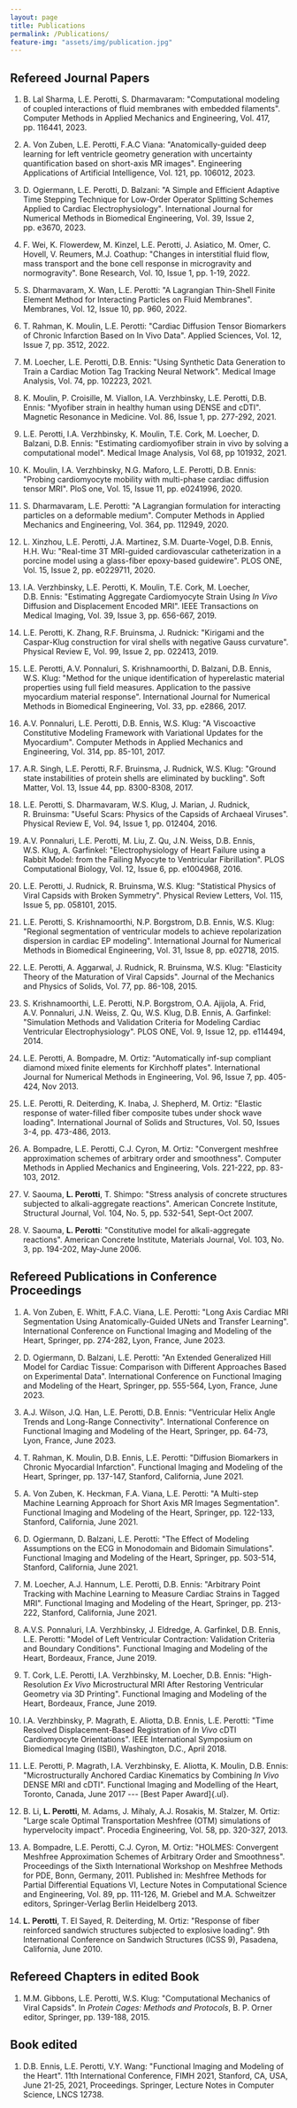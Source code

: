 ```yaml
---
layout: page
title: Publications
permalink: /Publications/
feature-img: "assets/img/publication.jpg"
---
```


## **Refereed Journal Papers**

1.  B. Lal Sharma, L.E. Perotti, S. Dharmavaram: "Computational
    modeling of coupled interactions of fluid membranes with embedded
    filaments". Computer Methods in Applied Mechanics and Engineering,
    Vol. 417, pp. 116441, 2023.

2.  A. Von Zuben, L.E. Perotti, F.A.C Viana:
    "Anatomically-guided deep learning for left ventricle geometry
    generation with uncertainty quantification based on short-axis MR
    images". Engineering Applications of Artificial Intelligence,
    Vol. 121, pp. 106012, 2023.

3.  D. Ogiermann, L.E. Perotti, D. Balzani: "A Simple
    and Efficient Adaptive Time Stepping Technique for Low-Order
    Operator Splitting Schemes Applied to Cardiac Electrophysiology".
    International Journal for Numerical Methods in Biomedical
    Engineering, Vol. 39, Issue 2, pp. e3670, 2023.

4.  F. Wei, K. Flowerdew, M. Kinzel, L.E. Perotti, J.
    Asiatico, M. Omer, C. Hovell, V. Reumers, M.J.
    Coathup: "Changes in interstitial fluid flow, mass transport and the
    bone cell response in microgravity and normogravity". Bone Research,
    Vol. 10, Issue 1, pp. 1-19, 2022.

5.  S. Dharmavaram, X. Wan, L.E. Perotti: "A Lagrangian
    Thin-Shell Finite Element Method for Interacting Particles on Fluid
    Membranes". Membranes, Vol. 12, Issue 10, pp. 960, 2022.

6.  T. Rahman, K. Moulin, L.E. Perotti: "Cardiac
    Diffusion Tensor Biomarkers of Chronic Infarction Based on In Vivo
    Data". Applied Sciences, Vol. 12, Issue 7, pp. 3512, 2022.

7.  M. Loecher, L.E. Perotti, D.B. Ennis: "Using Synthetic Data
    Generation to Train a Cardiac Motion Tag Tracking Neural Network".
    Medical Image Analysis, Vol. 74, pp. 102223, 2021.

8.  K. Moulin, P. Croisille, M. Viallon, I.A. Verzhbinsky,
    L.E. Perotti, D.B. Ennis: "Myofiber strain in healthy human
    using DENSE and cDTI". Magnetic Resonance in Medicine. Vol. 86,
    Issue 1, pp. 277-292, 2021.

9.  L.E. Perotti, I.A. Verzhbinsky, K. Moulin, T.E.
    Cork, M. Loecher, D. Balzani, D.B. Ennis: "Estimating
    cardiomyofiber strain in vivo by solving a computational model".
    Medical Image Analysis, Vol 68, pp 101932, 2021.

10. K. Moulin, I.A. Verzhbinsky, N.G. Maforo,
    L.E. Perotti, D.B. Ennis: "Probing cardiomyocyte mobility with
    multi-phase cardiac diffusion tensor MRI". PloS one, Vol. 15,
    Issue 11, pp. e0241996, 2020.

11. S. Dharmavaram, L.E. Perotti: "A Lagrangian formulation for
    interacting particles on a deformable medium". Computer Methods in
    Applied Mechanics and Engineering, Vol. 364, pp. 112949, 2020.

12. L. Xinzhou, L.E. Perotti, J.A. Martinez,
    S.M. Duarte-Vogel, D.B. Ennis, H.H. Wu: "Real-time 3T MRI-guided
    cardiovascular catheterization in a porcine model using a
    glass-fiber epoxy-based guidewire". PLOS ONE, Vol. 15, Issue 2,
    pp. e0229711, 2020.

13. I.A. Verzhbinsky, L.E. Perotti, K. Moulin,
    T.E. Cork, M. Loecher, D.B. Ennis: "Estimating Aggregate
    Cardiomyocyte Strain Using *In Vivo* Diffusion and Displacement
    Encoded MRI\". IEEE Transactions on Medical Imaging, Vol. 39,
    Issue 3, pp. 656-667, 2019.

14. L.E. Perotti, K. Zhang, R.F. Bruinsma, J. Rudnick:
    "Kirigami and the Caspar-Klug construction for viral shells with
    negative Gauss curvature\". Physical Review E, Vol. 99, Issue 2,
    pp. 022413, 2019.

15. L.E. Perotti, A.V. Ponnaluri, S. Krishnamoorthi,
    D. Balzani, D.B. Ennis, W.S. Klug: "Method for the unique
    identification of hyperelastic material properties using full field
    measures. Application to the passive myocardium material response".
    International Journal for Numerical Methods in Biomedical
    Engineering, Vol. 33, pp. e2866, 2017.

16. A.V. Ponnaluri, L.E. Perotti, D.B. Ennis, W.S. Klug:
    "A Viscoactive Constitutive Modeling Framework with Variational
    Updates for the Myocardium". Computer Methods in Applied Mechanics
    and Engineering, Vol. 314, pp. 85-101, 2017.

17. A.R. Singh, L.E. Perotti, R.F. Bruinsma, J. Rudnick,
    W.S. Klug: "Ground state instabilities of protein shells are
    eliminated by buckling". Soft Matter, Vol. 13, Issue 44,
    pp. 8300-8308, 2017.

18. L.E. Perotti, S. Dharmavaram, W.S. Klug, J. Marian, J. Rudnick,
    R. Bruinsma: "Useful Scars: Physics of the Capsids of Archaeal
    Viruses". Physical Review E, Vol. 94, Issue 1, pp. 012404, 2016.

19. A.V. Ponnaluri, L.E. Perotti, M. Liu,
    Z. Qu, J.N. Weiss, D.B. Ennis, W.S. Klug, A. Garfinkel:
    "Electrophysiology of Heart Failure using a Rabbit Model: from the
    Failing Myocyte to Ventricular Fibrillation". PLOS Computational
    Biology, Vol. 12, Issue 6, pp. e1004968, 2016.

20. L.E. Perotti, J. Rudnick, R. Bruinsma, W.S. Klug: "Statistical
    Physics of Viral Capsids with Broken Symmetry". Physical Review
    Letters, Vol. 115, Issue 5, pp. 058101, 2015.

21. L.E. Perotti, S. Krishnamoorthi,
    N.P. Borgstrom, D.B. Ennis, W.S. Klug: "Regional
    segmentation of ventricular models to achieve repolarization
    dispersion in cardiac EP modeling". International Journal for
    Numerical Methods in Biomedical Engineering, Vol. 31, Issue 8,
    pp. e02718, 2015.

22. L.E. Perotti, A. Aggarwal, J. Rudnick, R. Bruinsma,
    W.S. Klug: "Elasticity Theory of the Maturation of Viral Capsids".
    Journal of the Mechanics and Physics of Solids, Vol. 77,
    pp. 86-108, 2015.

23. S. Krishnamoorthi, L.E. Perotti,
    N.P. Borgstrom, O.A. Ajijola, A. Frid,
    A.V. Ponnaluri, J.N. Weiss, Z. Qu, W.S. Klug,
    D.B. Ennis, A. Garfinkel: "Simulation Methods and Validation
    Criteria for Modeling Cardiac Ventricular Electrophysiology". PLOS
    ONE, Vol. 9, Issue 12, pp. e114494, 2014.

24. L.E. Perotti, A. Bompadre, M. Ortiz: "Automatically inf-sup
    compliant diamond mixed finite elements for Kirchhoff plates".
    International Journal for Numerical Methods in Engineering, Vol. 96,
    Issue 7, pp. 405-424, Nov 2013.

25. L.E. Perotti, R. Deiterding, K. Inaba, J. Shepherd, M. Ortiz:
    "Elastic response of water-filled fiber composite tubes under shock
    wave loading". International Journal of Solids and Structures, Vol.
    50, Issues 3-4, pp. 473-486, 2013.

26. A. Bompadre, L.E. Perotti, C.J. Cyron, M. Ortiz: "Convergent
    meshfree approximation schemes of arbitrary order and smoothness".
    Computer Methods in Applied Mechanics and Engineering, Vols.
    221-222, pp. 83-103, 2012.

27. V. Saouma, **L. Perotti**, T. Shimpo: "Stress analysis of concrete
    structures subjected to alkali-aggregate reactions". American
    Concrete Institute, Structural Journal, Vol. 104, No. 5, pp.
    532-541, Sept-Oct 2007.

28. V. Saouma, **L. Perotti**: "Constitutive model for alkali-aggregate
    reactions". American Concrete Institute, Materials Journal, Vol.
    103, No. 3, pp. 194-202, May-June 2006.

## **Refereed Publications in Conference Proceedings**

1.  A. Von Zuben, E. Whitt, F.A.C.
    Viana, L.E. Perotti: "Long Axis Cardiac MRI Segmentation Using
    Anatomically-Guided UNets and Transfer Learning". International
    Conference on Functional Imaging and Modeling of the Heart,
    Springer, pp. 274-282, Lyon, France, June 2023.

2.  D. Ogiermann, D. Balzani, L.E. Perotti: "An Extended
    Generalized Hill Model for Cardiac Tissue: Comparison with Different
    Approaches Based on Experimental Data". International Conference on
    Functional Imaging and Modeling of the Heart, Springer, pp. 555-564,
    Lyon, France, June 2023.

3.  A.J. Wilson, J.Q. Han, L.E. Perotti, D.B. Ennis: "Ventricular
    Helix Angle Trends and Long-Range Connectivity". International
    Conference on Functional Imaging and Modeling of the Heart,
    Springer, pp. 64-73, Lyon, France, June 2023.

4.  T. Rahman, K. Moulin, D.B. Ennis, L.E. Perotti:
    "Diffusion Biomarkers in Chronic Myocardial Infarction". Functional
    Imaging and Modeling of the Heart, Springer, pp. 137-147, Stanford,
    California, June 2021.

5.  A. Von Zuben, K. Heckman, F.A.
    Viana, L.E. Perotti: "A Multi-step Machine Learning Approach for
    Short Axis MR Images Segmentation". Functional Imaging and Modeling
    of the Heart, Springer, pp. 122-133, Stanford, California,
    June 2021.

6.  D. Ogiermann, D. Balzani, L.E. Perotti: "The Effect
    of Modeling Assumptions on the ECG in Monodomain and Bidomain
    Simulations". Functional Imaging and Modeling of the Heart,
    Springer, pp. 503-514, Stanford, California, June 2021.

7.  M. Loecher, A.J. Hannum, L.E. Perotti, D.B. Ennis:
    "Arbitrary Point Tracking with Machine Learning to Measure Cardiac
    Strains in Tagged MRI". Functional Imaging and Modeling of the
    Heart, Springer, pp. 213-222, Stanford, California, June 2021.

8.  A.V.S. Ponnaluri, I.A. Verzhbinsky, J.
    Eldredge, A. Garfinkel, D.B. Ennis, L.E. Perotti: "Model of Left
    Ventricular Contraction: Validation Criteria and Boundary
    Conditions\". Functional Imaging and Modeling of the Heart,
    Bordeaux, France, June 2019.

9.  T. Cork, L.E. Perotti, I.A. Verzhbinsky,
    M. Loecher, D.B. Ennis: "High-Resolution *Ex Vivo* Microstructural
    MRI After Restoring Ventricular Geometry via 3D Printing\".
    Functional Imaging and Modeling of the Heart, Bordeaux, France,
    June 2019.

10. I.A. Verzhbinsky, P. Magrath,
    E. Aliotta, D.B. Ennis, L.E. Perotti: "Time Resolved
    Displacement-Based Registration of *In Vivo* cDTI Cardiomyocyte
    Orientations". IEEE International Symposium on Biomedical Imaging
    (ISBI), Washington, D.C., April 2018.

11. L.E. Perotti, P. Magrath,
    I.A. Verzhbinsky, E. Aliotta, K. Moulin,
    D.B. Ennis: "Microstructurally Anchored Cardiac Kinematics by
    Combining *In Vivo* DENSE MRI and cDTI". Functional Imaging and
    Modelling of the Heart, Toronto, Canada, June 2017 --- [Best Paper
    Award]{.ul}.

12. B. Li, **L. Perotti**, M. Adams, J. Mihaly, A.J. Rosakis,
    M. Stalzer, M. Ortiz: "Large scale Optimal Transportation Meshfree
    (OTM) simulations of hypervelocity impact". Procedia Engineering,
    Vol. 58, pp. 320-327, 2013.

13. A. Bompadre, L.E. Perotti, C.J. Cyron, M. Ortiz: "HOLMES:
    Convergent Meshfree Approximation Schemes of Arbitrary Order and
    Smoothness". Proceedings of the Sixth International Workshop on
    Meshfree Methods for PDE, Bonn, Germany, 2011. Published in:
    Meshfree Methods for Partial Differential Equations VI, Lecture
    Notes in Computational Science and Engineering, Vol. 89, pp.
    111-126, M. Griebel and M.A. Schweitzer editors, Springer-Verlag
    Berlin Heidelberg 2013.

14. **L. Perotti**, T. El Sayed, R. Deiterding, M. Ortiz: "Response of
    fiber reinforced sandwich structures subjected to explosive
    loading". 9th International Conference on Sandwich Structures (ICSS
    9), Pasadena, California, June 2010.

## **Refereed Chapters in edited Book**

1.  M.M. Gibbons, L.E. Perotti, W.S. Klug: "Computational Mechanics
    of Viral Capsids". In *Protein Cages: Methods and Protocols*, B. P.
    Orner editor, Springer, pp. 139-188, 2015.

## **Book edited**

1.  D.B. Ennis, L.E. Perotti, V.Y. Wang: "Functional Imaging and
    Modeling of the Heart". 11th International Conference, FIMH 2021,
    Stanford, CA, USA, June 21-25, 2021, Proceedings. Springer, Lecture
    Notes in Computer Science, LNCS 12738.
